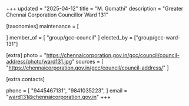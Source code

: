 +++
updated = "2025-04-12"
title = "M. Gomathi"
description = "Greater Chennai Corporation Councillor Ward 131"

[taxonomies]
maintenance = [

]
member_of = [
    "group/gcc-council"
]
elected_by = ["group/gcc-ward-131"]

[extra]
photo = "https://chennaicorporation.gov.in/gcc/council/council-address/photo/ward131.jpg"
sources = [
    "https://chennaicorporation.gov.in/gcc/council/council-address/"
]

[extra.contacts]

phone = [
    "9445467131",
    "9841035223",
    ]
email = "ward131@chennaicorporation.gov.in"
+++
